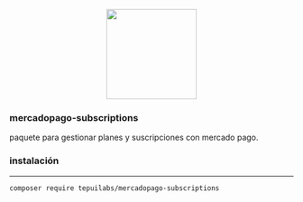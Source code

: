 <p align="center"><img width="160" src="https://cdn.tepuilabs.dev/circle.svg"></p>


### mercadopago-subscriptions

paquete para gestionar planes y suscripciones con mercado pago.


### instalación
___

```bash
composer require tepuilabs/mercadopago-subscriptions
```
